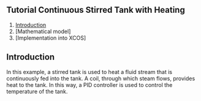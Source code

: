 <h2>Tutorial Continuous Stirred Tank with Heating </h2>

1. [Introduction](https://github.com/NEOEQ/Xcos/wiki/Xcos/_edit#1-introduction)
2. [Mathematical model] 
3. [Implementation into XCOS]

<h2> Introduction </h2>

In this example, a stirred tank is used to heat a fluid stream that is continuously fed into the tank. A coil, through which steam flows, provides heat to the tank. In this way, a PID controller is used to control the temperature of the tank.
